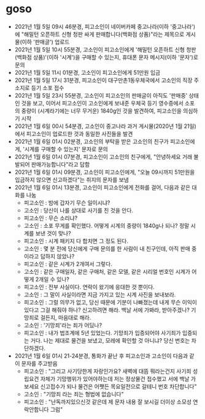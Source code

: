 # goso

- 2021년 1월 5일 09시 46분경, 피고소인이 네이버카페 중고나라(이하 '중고나라')에 "해밀턴 오픈하트 신형 청판 싸게 판매합니다(백화점 상품)"라는 제목으로 게시물(이하 '판매글') 업로드
- 2021년 1월 5일 10시 55분경, 고소인이 피고소인에게 '해밀턴 오픈하트 신형 청판(백화점 상품)'(이하 '시계')을 구매할 수 있는지, 휴대폰 문자 메시지(이하 '문자')로 문의
- 2021년 1월 5일 11시 01분경, 고소인이 피고소인에게 51만원 입금
- 2021년 1월 5일 17시 31분경, 피고소인이 대구만촌1동우체국에서 고소인의 직장 주소지로 등기 소포 접수
- 2021년 1월 5일 23시 55분경, 고소인이 피고소인의 판매글이 아직도 '판매중' 상태인 것을 보고, 이어서 피고소인이 고소인에게 보내준 우체국 등기 영수증에서 소포의 중량이 (시계라기에는 너무 무거운) 1840g인 것을 발견하여, 피고소인을 의심하기 시작
- 2021년 1월 6일 00시 54분경, 고소인이 중고나라 과거 게시물(2020년 1월 21일)에서 피고소인이 업로드한 것과 동일한 사진들을 발견
- 2021년 1월 6일 01시 02분경, 고소인의 부탁을 받은 고소인의 친구가 피고소인에게, '시계를 구매할 수 있는지' 문자로 문의
- 2021년 1월 6일 01시 07분경, 피고소인이 고소인의 친구에게, "안녕하세요 거래 불발되어 판매가능합니다"라고 답함
- 2021년 1월 6일 01시 09분경, 고소인이 피고소인에게, "오늘 09시까지 51만원을 입금하지 않으면 신고하겠다"는 취지의 문자를 보냄
- 2021년 1월 6일 01시 13분경, 고소인이 피고소인에게 전화를 걸어, 다음과 같은 대화를 나눔
  - 피고소인 : 밤에 갑자기 무슨 일이시냐?
  - 고소인 : 당신이 나를 상대로 사기를 친 것을 안다. 
  - 피고소인 : 무슨 소리냐?
  - 고소인 : 소포 무게를 확인했다. 어떻게 시계의 중량이 1840g나 되나? 정말 시계를 보낸 것이 맞나?
  - 피고소인 : 시계 패키지 다 합치면 그 정도 된다.
  - 고소인 : 몇 분 전에 당신에게 구매 문의를 한 사람이 내 친구인데, 아직 판매 중이라고 답하지 않았나?
  - 피고소인 : 같은 시계가 2개여서 그렇다.
  - 고소인 : 같은 구매일자, 같은 구매처, 같은 모델, 같은 시리얼 번호인 시계가 어떻게 2개일 수 있나?
  - 피고소인 : 전부 사실이다. 연락이 왔기에 응대한 것 뿐이다.
  - 고소인 : 그 말이 사실이라면 지금 가지고 있는 시계 사진을 보내보라.
  - 피고소인 : 그럴 의무가 없고, 당신 때문에 기분이 나빠졌는데 내게 무슨 이익이 있다고 그걸 해줘야 하나? 신고하려면 해라. 백날 서에 가봐라, 받아주겠나? 기망죄로 걸든지, 마음대로 해라.
  - 고소인 : '기망죄'라는 죄가 어딨나?
  - 피고소인 : 내가 법조계에 5년 있었는다. 기망죄가 입증되어야 사기죄가 입증되는 거다. 나는 제대로 물건을 보냈고, 모레에 확인할 것 아니냐? 당신 번호는 차단하겠다.
- 2021년 1월 6일 01시 21-24분경, 통화가 끝난 후 피고소인과 고소인이 다음과 같이 문자를 주고받음
  - 피고소인 : "그리고 사기당한게 자랑인가요? 새벽에 대뜸 뭐라는건지 사기죄 성립요건 자체가 기망행위가 있어야하는데 저는 정상물건 접수했고 서에 백날 가보세요 신고접수가 되나 물건은 어쨋든 목요일전으로 갈테니 번호 차단합니다"
  - 고소인 : "기망죄 라는 죄는 형법에 없습니다"
  - 피고소인 : "난독까지있으신것 같은데 제 문자 내용 잘 보시길 더이상 소모성 연락안합니다 그럼"
